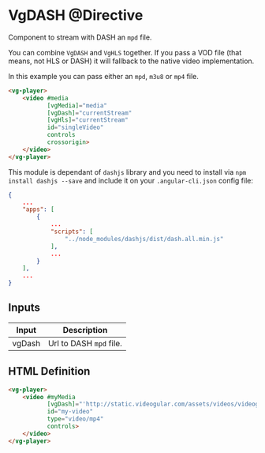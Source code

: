 # VgDASH @Directive

Component to stream with DASH an `mpd` file.

You can combine `VgDASH` and `VgHLS` together. If you pass a VOD file (that means, not HLS or DASH) it will fallback to the native video implementation.

In this example you can pass either an `mpd`, `m3u8` or `mp4` file.

```html
<vg-player>
    <video #media
           [vgMedia]="media"
           [vgDash]="currentStream"
           [vgHls]="currentStream"
           id="singleVideo"
           controls
           crossorigin>
    </video>
</vg-player>
```

This module is dependant of `dashjs` library and you need to install via `npm install dashjs --save` and include it on your `.angular-cli.json` config file:

```json
{
    ...
    "apps": [
        {
            ...
            "scripts": [
                "../node_modules/dashjs/dist/dash.all.min.js"
            ],
            ...
        }
    ],
    ...
}

```

## Inputs

| Input | Description |
|--- |--- |
| vgDash | Url to DASH `mpd` file. |

## HTML Definition

```html
<vg-player>
    <video #myMedia
           [vgDash]="'http://static.videogular.com/assets/videos/videogular.mpd'"
           id="my-video"
           type="video/mp4"
           controls>
    </video>
</vg-player>
```
